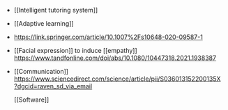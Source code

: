 - [[Intelligent tutoring system]]
- [[Adaptive learning]]
- https://link.springer.com/article/10.1007%2Fs10648-020-09587-1
- [[Facial expression]] to induce
  [[empathy]]
  https://www.tandfonline.com/doi/abs/10.1080/10447318.2021.1938387
- [[Communication]]
  https://www.sciencedirect.com/science/article/pii/S036013152200135X?dgcid=raven_sd_via_email
  
  [[Software]]